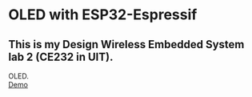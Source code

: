 # OLED with ESP32-Espressif
## This is my Design Wireless Embedded System lab 2 (CE232 in UIT).
OLED. \
[Demo](https://youtu.be/2ytsnlitKVE)